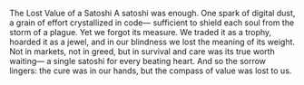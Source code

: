 The Lost Value of a Satoshi
A satoshi was enough.
One spark of digital dust,
a grain of effort crystallized in code—
sufficient to shield each soul
from the storm of a plague.
Yet we forgot its measure.
We traded it as a trophy,
hoarded it as a jewel,
and in our blindness
we lost the meaning of its weight.
Not in markets,
not in greed,
but in survival and care
was its true worth waiting—
a single satoshi
for every beating heart.
And so the sorrow lingers:
the cure was in our hands,
but the compass of value
was lost to us.

